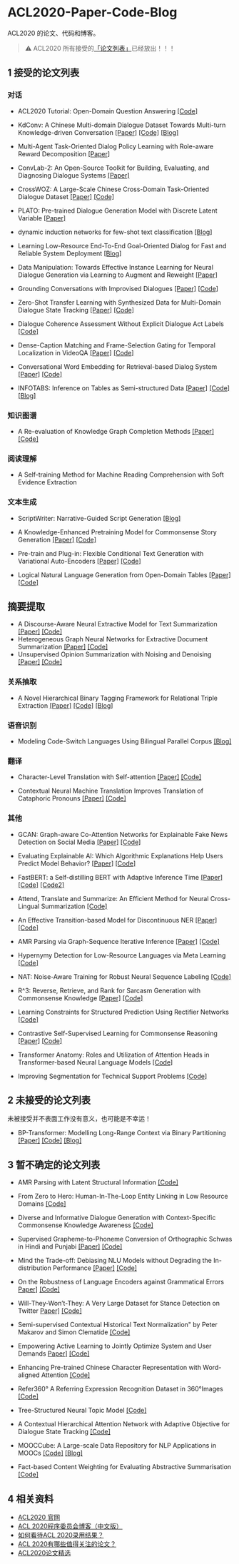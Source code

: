 # ACL2020-Paper-Code-Blog

ACL2020 的论文、代码和博客。

> ⚠️ ACL2020 所有接受的[「论文列表」](https://acl2020.org/program/accepted/)已经放出！！！

## 1 接受的论文列表

### 对话

- ACL2020 Tutorial: Open-Domain Question Answering [\[Code\]](https://github.com/danqi/acl2020-openqa-tutorial)

- KdConv: A Chinese Multi-domain Dialogue Dataset Towards Multi-turn Knowledge-driven Conversation [\[Paper\]](https://arxiv.org/abs/2004.04100) [\[Code\]](https://github.com/thu-coai/KdConv) [\[Blog\]](https://www.zhihu.com/question/385259014/answer/1133416917)

- Multi-Agent Task-Oriented Dialog Policy Learning with Role-aware Reward Decomposition [\[Paper\]](https://arxiv.org/abs/2004.03809)

- ConvLab-2: An Open-Source Toolkit for Building, Evaluating, and Diagnosing Dialogue Systems [\[Paper\]](https://arxiv.org/abs/2002.04793)

- CrossWOZ: A Large-Scale Chinese Cross-Domain Task-Oriented Dialogue Dataset [\[Paper\]](https://arxiv.org/abs/2002.11893) [\[Code\]](https://github.com/thu-coai/CrossWOZ)

- PLATO: Pre-trained Dialogue Generation Model with Discrete Latent Variable [\[Paper\]](https://arxiv.org/abs/1910.07931)

- dynamic induction networks for few-shot text classification [\[Blog\]](https://www.zhihu.com/question/385259014/answer/1134813765)

- Learning Low-Resource End-To-End Goal-Oriented Dialog for Fast and Reliable System Deployment [\[Blog\]](https://www.zhihu.com/question/385259014/answer/1134813765)

- Data Manipulation: Towards Effective Instance Learning for Neural Dialogue Generation via Learning to Augment and Reweight [\[Paper\]](https://arxiv.org/abs/2004.02594)

- Grounding Conversations with Improvised Dialogues [\[Paper\]](https://arxiv.org/abs/2004.09544) [\[Code\]](https://github.com/wise-east/spolin)

- Zero-Shot Transfer Learning with Synthesized Data for Multi-Domain Dialogue State Tracking [\[Paper\]](https://arxiv.org/abs/2005.00891) [\[Code\]](https://github.com/stanford-oval/zero-shot-multiwoz-acl2020)

- Dialogue Coherence Assessment Without Explicit Dialogue Act Labels [\[Code\]](https://github.com/UKPLab/acl2020-dialogue-coherence-assessment)

- Dense-Caption Matching and Frame-Selection Gating for Temporal Localization in VideoQA [\[Paper\]](https://arxiv.org/abs/2005.06409) [\[Code\]](https://github.com/hyounghk/VideoQADenseCapFrameGate-ACL2020)

- Conversational Word Embedding for Retrieval-based Dialog System [\[Paper\]](https://arxiv.org/abs/2004.13249) [\[Code\]](https://github.com/wtma/PR-Embedding)

- INFOTABS: Inference on Tables as Semi-structured Data [\[Paper\]](https://arxiv.org/abs/2005.06117) [\[Code\]](https://github.com/utahnlp/infotabs-code) [\[Blog\]](https://infotabs.github.io/)

### 知识图谱

- A Re-evaluation of Knowledge Graph Completion Methods [\[Paper\]](https://arxiv.org/abs/1911.03903) [\[Code\]](https://github.com/svjan5/kg-reeval)

### 阅读理解

- A Self-training Method for Machine Reading Comprehension with Soft Evidence Extraction

### 文本生成

- ScriptWriter: Narrative-Guided Script Generation [\[Blog\]](https://www.zhihu.com/question/385259014/answer/1133999732)

- A Knowledge-Enhanced Pretraining Model for Commonsense Story Generation [\[Paper\]](https://arxiv.org/abs/2001.05139) [\[Code\]](https://github.com/JianGuanTHU/CommonsenseStoryGen)

- Pre-train and Plug-in: Flexible Conditional Text Generation with Variational Auto-Encoders [\[Paper\]](https://arxiv.org/abs/1911.03882) [\[Code\]](https://github.com/WHUIR/PPVAE)

- Logical Natural Language Generation from Open-Domain Tables [\[Paper\]](https://arxiv.org/abs/2004.10404) [\[Code\]](https://github.com/wenhuchen/LogicNLG)

## 摘要提取

- A Discourse-Aware Neural Extractive Model for Text Summarization [\[Paper\]](http://www.cs.utexas.edu/~jcxu/material/ACL20/DiscoBERT_ACL2020.pdf) [\[Code\]](https://github.com/jiacheng-xu/DiscoBERT)
- Heterogeneous Graph Neural Networks for Extractive Document Summarization [\[Paper\]](https://arxiv.org/abs/2004.12393) [\[Code\]](https://github.com/brxx122/HeterSumGraph)
- Unsupervised Opinion Summarization with Noising and Denoising [\[Paper\]](https://arxiv.org/abs/2004.10150) [\[Code\]](https://github.com/rktamplayo/DenoiseSum)

### 关系抽取

- A Novel Hierarchical Binary Tagging Framework for Relational Triple Extraction [\[Paper\]](https://arxiv.org/abs/1909.03227) [\[Code\]](https://github.com/weizhepei/HBT) [\[Blog\]](https://www.zhihu.com/question/385259014/answer/1141621197)

### 语音识别

- Modeling Code-Switch Languages Using Bilingual Parallel Corpus [\[Blog\]](https://www.zhihu.com/question/385259014/answer/1169746686)

### 翻译

- Character-Level Translation with Self-attention [\[Paper\]](https://arxiv.org/abs/2004.14788) [\[Code\]](https://github.com/CharizardAcademy/convtransformer)

- Contextual Neural Machine Translation Improves Translation of Cataphoric Pronouns [\[Paper\]](https://arxiv.org/abs/2004.09894) [\[Code\]](https://github.com/sameenmaruf/acl2020-contextnmt-cataphora)

### 其他

- GCAN: Graph-aware Co-Attention Networks for Explainable Fake News Detection on Social Media [\[Paper\]](https://arxiv.org/abs/2004.11648) [\[Code\]](https://github.com/l852888/GCAN)

- Evaluating Explainable AI: Which Algorithmic Explanations Help Users Predict Model Behavior? [\[Paper\]](https://arxiv.org/abs/2005.01831) [\[Code\]](https://github.com/peterbhase/InterpretableNLP-ACL2020)

- FastBERT: a Self-distilling BERT with Adaptive Inference Time [\[Paper\]](https://arxiv.org/abs/2004.02178) [\[Code\]](https://github.com/autoliuweijie/FastBERT) [\[Code2\]](https://github.com/BitVoyage/FastBERT)

- Attend, Translate and Summarize: An Efficient Method for Neural Cross-Lingual Summarization [\[Code\]](https://github.com/ZNLP/ATSum)

- An Effective Transition-based Model for Discontinuous NER [\[Paper\]](https://arxiv.org/abs/2004.13454) [\[Code\]](https://github.com/daixiangau/acl2020-transition-discontinuous-ner)

- AMR Parsing via Graph-Sequence Iterative Inference [\[Paper\]](https://arxiv.org/abs/2004.05572) [\[Code\]](https://github.com/jcyk/AMR-gs)

- Hypernymy Detection for Low-Resource Languages via Meta Learning [\[Code\]](https://github.com/ccclyu/metaHypernymy)

- NAT: Noise-Aware Training for Robust Neural Sequence Labeling [\[Code\]](https://github.com/mnamysl/nat-acl2020)

- R^3: Reverse, Retrieve, and Rank for Sarcasm Generation with Commonsense Knowledge [\[Paper\]](https://arxiv.org/abs/2004.13248) [\[Code\]](https://github.com/tuhinjubcse/SarcasmGeneration-ACL2020)

- Learning Constraints for Structured Prediction Using Rectifier Networks [\[Code\]](https://github.com/utahnlp/learning-constraints)

- Contrastive Self-Supervised Learning for Commonsense Reasoning [\[Paper\]](https://arxiv.org/abs/2005.00669) [\[Code\]](https://github.com/SAP-samples/acl2020-commonsense)

- Transformer Anatomy: Roles and Utilization of Attention Heads in Transformer-based Neural Language Models [\[Code\]](https://github.com/heartcored98/transformer_anatomy)

- Improving Segmentation for Technical Support Problems [\[Code\]](https://github.com/kushalchauhan98/ticket-segmentation)

## 2 未接受的论文列表

未被接受并不表面工作没有意义，也可能是不幸运！

- BP-Transformer: Modelling Long-Range Context via Binary Partitioning [\[Paper\]](https://arxiv.org/abs/1911.04070) [\[Code\]](https://github.com/yzh119/BPT) [\[Blog\]](https://www.zhihu.com/question/371534652/answer/1016231768)

## 3 暂不确定的论文列表

- AMR Parsing with Latent Structural Information [\[Code\]](https://github.com/zhouqiji/ACL2020_AMR_Parsing)

- From Zero to Hero: Human-In-The-Loop Entity Linking in Low Resource Domains [\[Code\]](https://github.com/UKPLab/acl2020-interactive-entity-linking)

- Diverse and Informative Dialogue Generation with Context-Specific Commonsense Knowledge Awareness [\[Code\]](https://github.com/pku-orangecat/ACL2020-ConKADI)

- Supervised Grapheme-to-Phoneme Conversion of Orthographic Schwas in Hindi and Punjabi [\[Paper\]](https://arxiv.org/abs/2004.10353) [\[Code\]](https://github.com/aryamanarora/schwa-deletion)

- Mind the Trade-off: Debiasing NLU Models without Degrading the In-distribution Performance [\[Paper\]](https://arxiv.org/abs/2005.00315) [\[Code\]](https://github.com/UKPLab/acl2020-confidence-regularization)

- On the Robustness of Language Encoders against Grammatical Errors [Paper\]](https://arxiv.org/abs/2005.05683) [\[Code\]](https://github.com/uclanlp/ProbeGrammarRobustness)

- Will-They-Won’t-They: A Very Large Dataset for Stance Detection on Twitter [Paper\]](https://arxiv.org/abs/2005.00388) [\[Code\]](https://github.com/cambridge-wtwt/acl2020-wtwt-tweets)

- Semi-supervised Contextual Historical Text Normalization" by Peter Makarov and Simon Clematide [\[Code\]](https://github.com/ZurichNLP/acl2020-historical-text-normalization)

- Empowering Active Learning to Jointly Optimize System and User Demands [Paper\]](https://arxiv.org/abs/2005.04470) [\[Code\]](https://github.com/UKPLab/acl2020-empowering-active-learning)

- Enhancing Pre-trained Chinese Character Representation with Word-aligned Attention [\[Code\]](https://github.com/lsvih/MWA)

- Refer360° A Referring Expression Recognition Dataset in 360°Images [\[Code\]](https://github.com/volkancirik/refer360)

- Tree-Structured Neural Topic Model [\[Code\]](https://github.com/misonuma/tsntm)

- A Contextual Hierarchical Attention Network with Adaptive Objective for Dialogue State Tracking  [\[Code\]](https://github.com/ictnlp/CHAN-DST)

- MOOCCube: A Large-scale Data Repository for NLP Applications in MOOCs [\[Code\]](https://github.com/thukg/MOOCCube) [\[Blog\]](http://moocdata.cn/data/MOOCCube)

- Fact-based Content Weighting for Evaluating Abstractive Summarisation [\[Code\]](https://github.com/XinnuoXu/Human_eva)

## 4 相关资料

- [ACL2020 官网](https://acl2020.org/)
- [ACL 2020程序委员会博客（中文版）](https://github.com/ymcui/ACL2020-PC-Blogs-Chinese)
- [如何看待ACL 2020录用结果？](https://www.zhihu.com/question/384287944)
- [ACL 2020有哪些值得关注的论文？](https://www.zhihu.com/question/385259014)
- [ACL2020论文精选](https://zhuanlan.zhihu.com/p/135204349)
